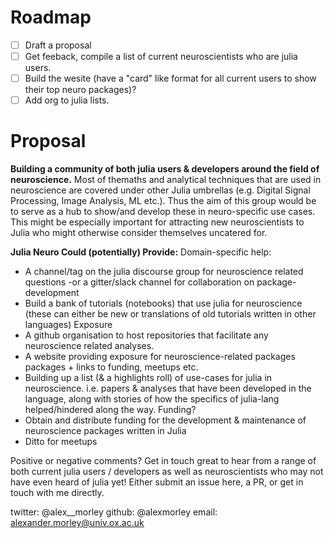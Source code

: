 # Roadmap
- [ ] Draft a proposal
- [ ] Get feeback, compile a list of current neuroscientists who are julia users.
- [ ] Build the wesite (have a "card" like format for all current users to show their top neuro packages)?
- [ ] Add org to julia lists.

# Proposal
**Building a community of both julia users & developers around the field of neuroscience.**
Most of themaths and analytical techniques that are used in neuroscience are covered under other Julia umbrellas (e.g. Digital Signal Processing, Image Analysis, ML etc.). Thus the aim of this group would be to serve as a hub to show/and develop these in neuro-specific use cases. This might be especially important for attracting new neuroscientists to Julia who might otherwise consider themselves uncatered for. 

**Julia Neuro Could (potentially) Provide:**
Domain-specific help:
  - A channel/tag on the julia discourse group for neuroscience related questions
    -or a gitter/slack channel for collaboration on package-development
  - Build a bank of tutorials (notebooks) that use julia for neuroscience (these can either be new or translations of old tutorials written in other languages)
Exposure
  - A github organisation to host repositories that facilitate any neuroscience related analyses.
  - A website providing exposure for neuroscience-related packages packages + links to funding, meetups etc.
  - Building up a list (& a highlights roll) of use-cases for julia in neuroscience. i.e. papers & analyses that have been developed in the language, along with stories of how the specifics of julia-lang helped/hindered along the way.
Funding?
   - Obtain and distribute funding for the development & maintenance of neuroscience packages written in Julia
   - Ditto for meetups


Positive or negative comments? Get in touch great to hear from a range of both current julia users / developers as well as neuroscientists who may not have even heard of julia yet! Either submit an issue here, a PR, or get in touch with me directly.

twitter: @alex__morley
github: @alexmorley
email: alexander.morley@univ.ox.ac.uk
